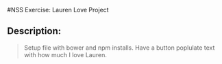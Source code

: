#NSS Exercise: Lauren Love Project
## Description:
>Setup file with bower and npm installs. Have a button poplulate text with how much I love Lauren.